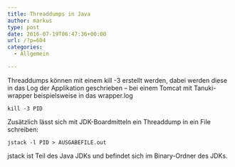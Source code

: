 ```yaml
---
title: Threaddumps in Java
author: markus
type: post
date: 2016-07-19T06:47:36+00:00
url: /?p=604
categories:
  - Allgemein

---
```

Threaddumps können mit einem kill -3 erstellt werden, dabei werden diese in das Log der Applikation geschrieben &#8211; bei einem Tomcat mit Tanuki-wrapper beispielsweise in das wrapper.log
  
`kill -3 PID`

Zusätzlich lässt sich mit JDK-Boardmitteln ein Threaddump in ein File schreiben:
  
`jstack -l PID > AUSGABEFILE.out`

jstack ist Teil des Java JDKs und befindet sich im Binary-Ordner des JDKs.